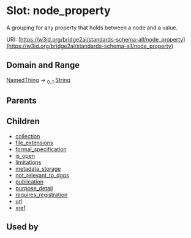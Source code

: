 
# Slot: node_property


A grouping for any property that holds between a node and a value.

URI: [https://w3id.org/bridge2ai/standards-schema-all/node_property](https://w3id.org/bridge2ai/standards-schema-all/node_property)


## Domain and Range

[NamedThing](NamedThing.md) &#8594;  <sub>0..1</sub> [String](types/String.md)

## Parents


## Children

 *  [collection](collection.md)
 *  [file_extensions](file_extensions.md)
 *  [formal_specification](formal_specification.md)
 *  [is_open](is_open.md)
 *  [limitations](limitations.md)
 *  [metadata_storage](metadata_storage.md)
 *  [not_relevant_to_dgps](not_relevant_to_dgps.md)
 *  [publication](publication.md)
 *  [purpose_detail](purpose_detail.md)
 *  [requires_registration](requires_registration.md)
 *  [url](url.md)
 *  [xref](xref.md)

## Used by


